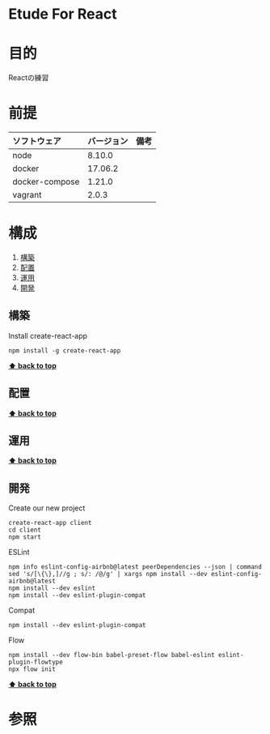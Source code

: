 Etude For React
===================

# 目的 #
Reactの練習

# 前提 #
| ソフトウェア   | バージョン   | 備考        |
|:---------------|:-------------|:------------|
| node           |8.10.0    |             |
| docker         |17.06.2  |             |
| docker-compose |1.21.0  |             |
| vagrant        |2.0.3  |             |

# 構成 #
1. [構築](#構築 )
1. [配置](#配置 )
1. [運用](#運用 )
1. [開発](#開発 )

## 構築
Install create-react-app
```
npm install -g create-react-app
```

**[⬆ back to top](#構成)**

## 配置
**[⬆ back to top](#構成)**

## 運用
**[⬆ back to top](#構成)**

## 開発
Create our new project
```
create-react-app client
cd client
npm start
```
ESLint
```
npm info eslint-config-airbnb@latest peerDependencies --json | command sed 's/[\{\},]//g ; s/: /@/g' | xargs npm install --dev eslint-config-airbnb@latest
npm install --dev eslint
npm install --dev eslint-plugin-compat
```

Compat
```
npm install --dev eslint-plugin-compat
```

Flow
```
npm install --dev flow-bin babel-preset-flow babel-eslint eslint-plugin-flowtype
npx flow init
```
**[⬆ back to top](#構成)**

# 参照 #
 